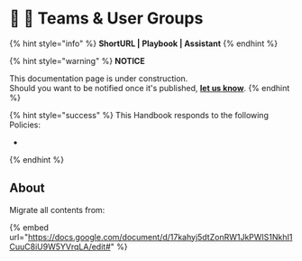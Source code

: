 # 📓 🚧 Teams & User Groups

{% hint style="info" %}
**ShortURL | Playbook | Assistant**
{% endhint %}



{% hint style="warning" %}
**NOTICE**

This documentation page is under construction.\
Should you want to be notified once it's published, [**let us know**](https://tiof.click/TIOFTarianUpdatesService).
{% endhint %}



{% hint style="success" %}
This Handbook responds to the following Policies:

*
{% endhint %}



## About





Migrate all contents from:

{% embed url="https://docs.google.com/document/d/17kahyj5dtZonRW1JkPWIS1NkhI1CuuC8iU9W5YVrqLA/edit#" %}









